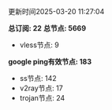 更新时间2025-03-20 11:27:04

**总订阅: 22**
**总节点: 5669**
- vless节点: 9

**google ping有效节点: 183**
- ss节点: 142
- v2ray节点: 17
- trojan节点: 24
